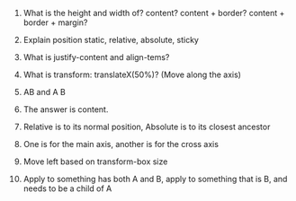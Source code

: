 1. What is the height and width of? content? content + border? content + border + margin?
2. Explain position static, relative, absolute, sticky
3. What is justify-content and align-tems?
4. What is transform: translateX(50%)? (Move along the axis)
5. AB and A B

1. The answer is content.
2. Relative is to its normal position, Absolute is to its closest ancestor
3. One is for the main axis, another is for the cross axis
4. Move left based on transform-box size
5. Apply to something has both A and B, apply to something that is B, and needs to be a child of A
